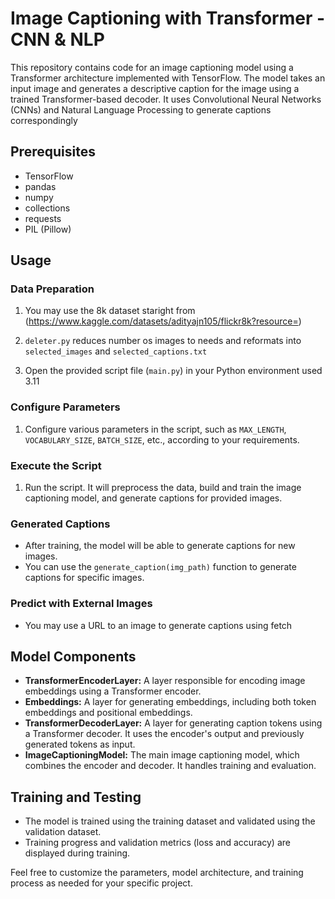 # Image Captioning with Transformer - CNN & NLP


This repository contains code for an image captioning model using a Transformer architecture implemented with TensorFlow. The model takes an input image and generates a descriptive caption for the image using a trained Transformer-based decoder. It uses Convolutional Neural Networks (CNNs) and Natural Language Processing to generate captions correspondingly 

## Prerequisites

- TensorFlow
- pandas
- numpy
- collections
- requests
- PIL (Pillow)

## Usage

### Data Preparation

1. You may use the 8k dataset staright from (https://www.kaggle.com/datasets/adityajn105/flickr8k?resource=)
2. `deleter.py` reduces number os images to needs and reformats into `selected_images` and `selected_captions.txt`

1. Open the provided script file (`main.py`) in your Python environment used 3.11

### Configure Parameters

1. Configure various parameters in the script, such as `MAX_LENGTH`, `VOCABULARY_SIZE`, `BATCH_SIZE`, etc., according to your requirements.

### Execute the Script

1. Run the script. It will preprocess the data, build and train the image captioning model, and generate captions for provided images.

### Generated Captions

- After training, the model will be able to generate captions for new images.
- You can use the `generate_caption(img_path)` function to generate captions for specific images.

### Predict with External Images

- You may use a URL to an image to generate captions using fetch 

## Model Components

- **TransformerEncoderLayer:** A layer responsible for encoding image embeddings using a Transformer encoder.
- **Embeddings:** A layer for generating embeddings, including both token embeddings and positional embeddings.
- **TransformerDecoderLayer:** A layer for generating caption tokens using a Transformer decoder. It uses the encoder's output and previously generated tokens as input.
- **ImageCaptioningModel:** The main image captioning model, which combines the encoder and decoder. It handles training and evaluation.

## Training and Testing

- The model is trained using the training dataset and validated using the validation dataset.
- Training progress and validation metrics (loss and accuracy) are displayed during training.




Feel free to customize the parameters, model architecture, and training process as needed for your specific project.
